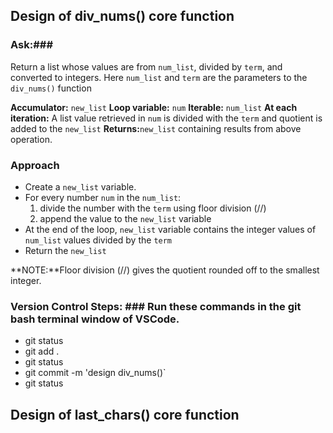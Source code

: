 ## Design of div_nums() core function 

### Ask:###
Return a list whose values are from `num_list`, divided by `term`, and converted to integers.
Here `num_list` and `term` are the parameters to the `div_nums()` function

**Accumulator:** `new_list`
**Loop variable:** `num`
**Iterable:** `num_list`
**At each iteration:** A list value retrieved in `num` is divided with the `term` and quotient is added to the `new_list`
**Returns:**`new_list` containing results from above operation.

### Approach ###
- Create a `new_list` variable.
- For every number `num` in the `num_list`:
    1. divide the number with the `term` using floor division (//)
    2. append the value to the `new_list` variable
- At the end of the loop, `new_list` variable contains the integer values of `num_list` values divided by the `term`
- Return the `new_list`

**NOTE:**Floor division (//) gives the quotient rounded off to the smallest integer.

### Version Control Steps: ### Run these commands in the git bash terminal window of VSCode.
- git status
- git add .
- git status
- git commit -m 'design div_nums()`
- git status

## Design of last_chars() core function
